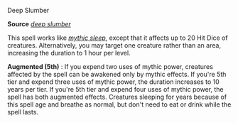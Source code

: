 Deep Slumber

**Source** [_deep slumber_](/pathfinderRPG/prd/spells/deepSlumber.html#_deep-slumber)

This spell works like [_mythic sleep_](/pathfinderRPG/prd/mythicAdventures/mythicSpells/sleep.html), except that it affects up to 20 Hit Dice of creatures. Alternatively, you may target one creature rather than an area, increasing the duration to 1 hour per level.

**Augmented (5th)** : If you expend two uses of mythic power, creatures affected by the spell can be awakened only by mythic effects. If you're 5th tier and expend three uses of mythic power, the duration increases to 10 years per tier. If you're 5th tier and expend four uses of mythic power, the spell has both augmented effects. Creatures sleeping for years because of this spell age and breathe as normal, but don't need to eat or drink while the spell lasts.

